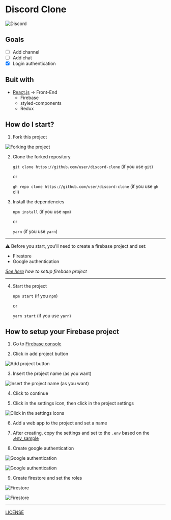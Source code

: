 # Discord Clone

![Discord](https://blog.br.uptodown.com/files/2017/12/discord-app-featured-1280x720.jpg)

## Goals

- [ ] Add channel
- [ ] Add chat
- [X] Login authentication

## Buit with

- [React.js](https://reactjs.org/) → Front-End
  - Firebase
  - styled-components
  - Redux

## How do I start?

1. Fork this project

![Forking the project](https://camo.githubusercontent.com/6f03010c651d060f8b7cfc17da7098c1757c4ead/68747470733a2f2f6669727374636f6e747269627574696f6e732e6769746875622e696f2f6173736574732f526561646d652f666f726b2e706e67)

2. Clone the forked repository

    `git clone https://github.com/user/discord-clone` (if you use `git`)

    or 

    `gh repo clone https://github.com/user/discord-clone` (if you use `gh` cli)

3. Install the dependencies

    `npm install` (if you use `npm`)

    or

    `yarn` (if you use   `yarn`)

-----

⚠️ Before you start, you'll need to create a firebase project and set:

- Firestore
- Google authentication

_[See here](#how-to-setup-your-firebase-project) how to setup firebase project_

-----

4. Start the project 

    `npm start` (if you `npm`)

    or

    `yarn start` (if you use `yarn`)

## How to setup your Firebase project

1. Go to [Firebase console](https://console.firebase.google.com/)

2. Click in add project button

![Add project button](https://res.cloudinary.com/emmorais/image/upload/v1603311708/Firebase/Screenshot_2020-10-21_Firebase_console_qfpkvm.png)

3. Insert the project name (as you want)

![Insert the project name (as you want)](https://res.cloudinary.com/emmorais/image/upload/v1603311796/Firebase/Screenshot_2020-10-21_Firebase_console_1_fjsenj.png)

4. Click to continue

5. Click in the settings icon, then click in the project settings

![Click in the settings icons](https://res.cloudinary.com/emmorais/image/upload/v1603311889/Firebase/Screenshot_2020-10-21_Discord_Clone_Discord_Clone_Console_do_Firebase_jhvyih.png)

6. Add a web app to the project and set a name

7. After creating, copy the settings and set to the `.env` based on the [.env_sample](./.env_sample)

8. Create google authentication

![Google authentication](https://res.cloudinary.com/emmorais/image/upload/v1603312235/Firebase/Screenshot_2020-10-21_Discord_Clone_Cloud_Firestore_Console_do_Firebase_1_aovrcl.png)

![Google authentication](https://cloud.google.com/appengine/docs/images/firebase_auth_enable.png)

9. Create firestore and set the roles

![Firestore](https://res.cloudinary.com/emmorais/image/upload/v1603312235/Firebase/Screenshot_2020-10-21_Discord_Clone_Cloud_Firestore_Console_do_Firebase_dri1au.png)

![Firestore](https://res.cloudinary.com/emmorais/image/upload/v1603312242/Firebase/Screenshot_2020-10-21_Discord_Clone_Cloud_Firestore_Console_do_Firebase_2_wrxvwk.png)

----- 

[LICENSE](./LICENSE)
